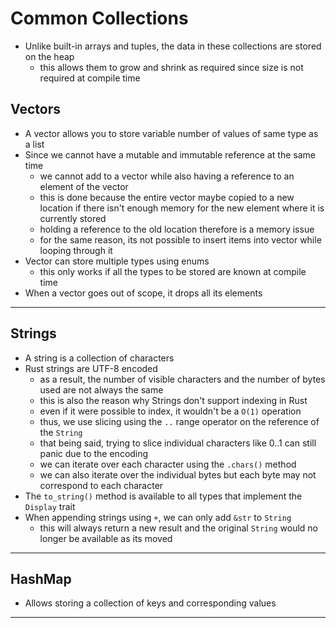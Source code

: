 # Common Collections

- Unlike built-in arrays and tuples, the data in these collections are stored on the heap
  - this allows them to grow and shrink as required since size is not required at compile time

## Vectors

- A vector allows you to store variable number of values of same type as a list
- Since we cannot have a mutable and immutable reference at the same time
  - we cannot add to a vector while also having a reference to an element of the vector
  - this is done because the entire vector maybe copied to a new location if there isn't enough memory for the new element where it is currently stored
  - holding a reference to the old location therefore is a memory issue
  - for the same reason, its not possible to insert items into vector while looping through it
- Vector can store multiple types using enums
  - this only works if all the types to be stored are known at compile time
- When a vector goes out of scope, it drops all its elements

---

## Strings

- A string is a collection of characters
- Rust strings are UTF-8 encoded
  - as a result, the number of visible characters and the number of bytes used are not always the same
  - this is also the reason why Strings don't support indexing in Rust
  - even if it were possible to index, it wouldn't be a `O(1)` operation
  - thus, we use slicing using the `..` range operator on the reference of the `String`
  - that being said, trying to slice individual characters like 0..1 can still panic due to the encoding
  - we can iterate over each character using the `.chars()` method
  - we can also iterate over the individual bytes but each byte may not correspond to each character
- The `to_string()` method is available to all types that implement the `Display` trait
- When appending strings using `+`, we can only add `&str` to `String`
  - this will always return a new result and the original `String` would no longer be available as its moved

---

## HashMap

- Allows storing a collection of keys and corresponding values

---
